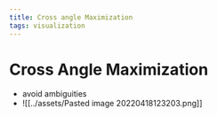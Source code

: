 ```yaml
---
title: Cross angle Maximization
tags: visualization
---
```


# Cross Angle Maximization
- avoid ambiguities
- ![[../assets/Pasted image 20220418123203.png]]




































